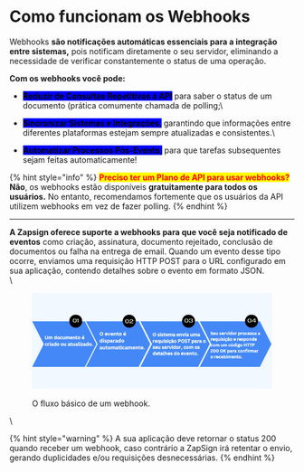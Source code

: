 # Como funcionam os Webhooks

Webhooks **são notificações automáticas essenciais para a integração entre sistemas,** pois notificam diretamente o seu servidor, eliminando a necessidade de verificar constantemente o status de uma operação.

**Com os webhooks você pode:**

* <mark style="background-color:blue;">**Reduzir de Consultas Repetitivas à API**</mark> para saber o status de um documento (prática comumente chamada de polling;\

* <mark style="background-color:blue;">**Sincronizar Sistemas e Integrações**</mark><mark style="background-color:blue;">,</mark> garantindo que informações entre diferentes plataformas estejam sempre atualizadas e consistentes.\

* <mark style="background-color:blue;">**Automatizar Processos Pós-Evento**</mark><mark style="background-color:blue;">,</mark> para que tarefas subsequentes sejam feitas automaticamente!

{% hint style="info" %}
<mark style="color:red;">**Preciso ter um Plano de API para usar webhooks?**</mark>**&#x20;Não**, os webhooks estão disponíveis **gratuitamente para todos os usuários.** No entanto, recomendamos fortemente que os usuários da API utilizem webhooks em vez de fazer polling.
{% endhint %}

***

**A Zapsign oferece suporte a webhooks para que você seja notificado de eventos** como criação, assinatura, documento rejeitado, conclusão de documentos ou falha na entrega de email. Quando um evento desse tipo ocorre, enviamos uma requisição HTTP POST para o URL configurado em sua aplicação, contendo detalhes sobre o evento em formato JSON.\
\


<figure><img src="../.gitbook/assets/image (4).png" alt="fluxograma em azul mostrando como é o fluxo básico de criação de um webhook. "><figcaption><p>O fluxo básico de um webhook.</p></figcaption></figure>

\


{% hint style="warning" %}
A sua aplicação deve retornar o status 200 quando receber um webhook, caso contrário a ZapSign irá retentar o envio, gerando duplicidades e/ou requisições desnecessárias.
{% endhint %}



